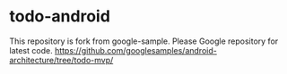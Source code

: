 # todo-android
This repository is fork from google-sample. Please Google repository for latest code.
https://github.com/googlesamples/android-architecture/tree/todo-mvp/
